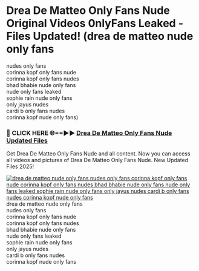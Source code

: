 # Drea De Matteo Only Fans Nude Original Videos 0nlyFans Leaked - Files Updated! (drea de matteo nude only fans<br>
nudes only fans<br>
corinna kopf only fans nude<br>
corinna kopf only fans nudes<br>
bhad bhabie nude only fans<br>
nude only fans leaked<br>
sophie rain nude only fans<br>
only jayus nudes<br>
cardi b only fans nudes<br>
corinna kopf nude only fans)

<h3>🔴 CLICK HERE 🌐==►► <a href="https://tinyurl.com/2p9ay9w9" rel="nofollow">Drea De Matteo Only Fans Nude Updated Files</a></h3>

Get Drea De Matteo Only Fans Nude and all content. Now you can access all videos and pictures of Drea De Matteo Only Fans Nude. New Updated Files 2025!

[![drea de matteo nude only fans<br>
nudes only fans<br>
corinna kopf only fans nude<br>
corinna kopf only fans nudes<br>
bhad bhabie nude only fans<br>
nude only fans leaked<br>
sophie rain nude only fans<br>
only jayus nudes<br>
cardi b only fans nudes<br>
corinna kopf nude only fans](https://i.imgur.com/KQgVmj3.gif)](https://tinyurl.com/2p9ay9w9)
drea de matteo nude only fans<br>
nudes only fans<br>
corinna kopf only fans nude<br>
corinna kopf only fans nudes<br>
bhad bhabie nude only fans<br>
nude only fans leaked<br>
sophie rain nude only fans<br>
only jayus nudes<br>
cardi b only fans nudes<br>
corinna kopf nude only fans